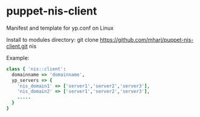puppet-nis-client
=================

Manifest and template for yp.conf on Linux

Install to modules directory:
git clone https://github.com/mharj/puppet-nis-client.git nis


Example:
```ruby
class { 'nis::client':
  domainname => 'domainname',
  yp_servers => { 
    'nis_domain1' => ['server1','server2','server3'],
    'nis_domain2' => ['server1','server2','server3'], 
    ..... 
  }
}
```
